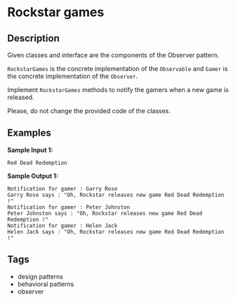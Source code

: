 # Rockstar games

## Description
Given classes and interface are the components of the Observer pattern.

`RockstarGames` is the concrete implementation of the `Observable` and `Gamer` is the concrete implementation of the `Observer`.

Implement `RockstarGames` methods to notify the gamers when a new game is released.

Please, do not change the provided code of the classes.

## Examples
**Sample Input 1:**
```console
Red Dead Redemption
```

**Sample Output 1:**
```console
Notification for gamer : Garry Rose
Garry Rose says : "Oh, Rockstar releases new game Red Dead Redemption !"
Notification for gamer : Peter Johnston
Peter Johnston says : "Oh, Rockstar releases new game Red Dead Redemption !"
Notification for gamer : Helen Jack
Helen Jack says : "Oh, Rockstar releases new game Red Dead Redemption !"
```

## Tags
- design patterns
- behavioral patterns
- observer